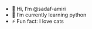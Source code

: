 - 👋 Hi, I’m @sadaf-amiri
- 🌱 I’m currently learning python
- ⚡ Fun fact: I love cats

<!---
sadaf-amiri/sadaf-amiri is a ✨ special ✨ repository because its `README.md` (this file) appears on your GitHub profile.
You can click the Preview link to take a look at your changes.
--->
